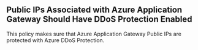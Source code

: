 ## Public IPs Associated with Azure Application Gateway Should Have DDoS Protection Enabled

This policy makes sure that Azure Application Gateway Public IPs are protected with Azure DDoS Protection.
